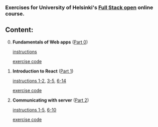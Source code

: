 ### Exercises for University of Helsinki's [Full Stack open](https://fullstackopen.com/) online course.

## Content:

0. **Fundamentals of Web apps**
([Part 0](https://fullstackopen.com/en/part0))

	[instructions](https://fullstackopen.com/en/part0/fundamentals_of_web_apps#exercises-0-1-0-6)

	[exercise code](part0)

1. **Introduction to React**
([Part 1](https://fullstackopen.com/en/part1))

	[instructions 1-2](https://fullstackopen.com/en/part1/introduction_to_react#exercises-1-1-1-2),
[3-5](https://fullstackopen.com/en/part1/java_script#exercises-1-3-1-5),
[6-14](https://fullstackopen.com/en/part1/a_more_complex_state_debugging_react_apps#exercises-1-6-1-14)

	[exercise code](part1)

2. **Communicating with server**
([Part 2](https://fullstackopen.com/en/part2))

	[instructions 1-5](https://fullstackopen.com/en/part2/rendering_a_collection_modules#exercises-2-1-2-5),
[6-10](https://fullstackopen.com/en/part2/forms#exercises-2-6-2-10)

	[exercise code](part2)